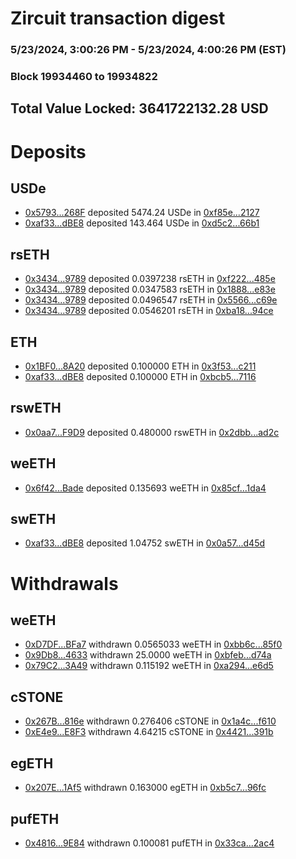# Zircuit transaction digest
### 5/23/2024, 3:00:26 PM - 5/23/2024, 4:00:26 PM (EST)
### Block 19934460 to 19934822

## Total Value Locked: 3641722132.28 USD

# Deposits
## USDe
- [0x5793...268F](https://etherscan.io/address/0x57931D0b169328DE8edFaee5bc6325011740268F) deposited 5474.24 USDe in [0xf85e...2127](https://etherscan.io/tx/0x57931D0b169328DE8edFaee5bc6325011740268F)
- [0xaf33...dBE8](https://etherscan.io/address/0xaf33bDbDA6D4929a5112e8B3fBC8BE4757C4dBE8) deposited 143.464 USDe in [0xd5c2...66b1](https://etherscan.io/tx/0xaf33bDbDA6D4929a5112e8B3fBC8BE4757C4dBE8)
## rsETH
- [0x3434...9789](https://etherscan.io/address/0x34349c5569e7B846c3558961552D2202760A9789) deposited 0.0397238 rsETH in [0xf222...485e](https://etherscan.io/tx/0x34349c5569e7B846c3558961552D2202760A9789)
- [0x3434...9789](https://etherscan.io/address/0x34349c5569e7B846c3558961552D2202760A9789) deposited 0.0347583 rsETH in [0x1888...e83e](https://etherscan.io/tx/0x34349c5569e7B846c3558961552D2202760A9789)
- [0x3434...9789](https://etherscan.io/address/0x34349c5569e7B846c3558961552D2202760A9789) deposited 0.0496547 rsETH in [0x5566...c69e](https://etherscan.io/tx/0x34349c5569e7B846c3558961552D2202760A9789)
- [0x3434...9789](https://etherscan.io/address/0x34349c5569e7B846c3558961552D2202760A9789) deposited 0.0546201 rsETH in [0xba18...94ce](https://etherscan.io/tx/0x34349c5569e7B846c3558961552D2202760A9789)
## ETH
- [0x1BF0...8A20](https://etherscan.io/address/0x1BF0573AD88305e6d1615a3CCAf65181CDFA8A20) deposited 0.100000 ETH in [0x3f53...c211](https://etherscan.io/tx/0x1BF0573AD88305e6d1615a3CCAf65181CDFA8A20)
- [0xaf33...dBE8](https://etherscan.io/address/0xaf33bDbDA6D4929a5112e8B3fBC8BE4757C4dBE8) deposited 0.100000 ETH in [0xbcb5...7116](https://etherscan.io/tx/0xaf33bDbDA6D4929a5112e8B3fBC8BE4757C4dBE8)
## rswETH
- [0x0aa7...F9D9](https://etherscan.io/address/0x0aa797b3DDf02dc31a7fDaBFb6BFb35B79c1F9D9) deposited 0.480000 rswETH in [0x2dbb...ad2c](https://etherscan.io/tx/0x0aa797b3DDf02dc31a7fDaBFb6BFb35B79c1F9D9)
## weETH
- [0x6f42...Bade](https://etherscan.io/address/0x6f421D9c0420e017B19702c0012C629cd293Bade) deposited 0.135693 weETH in [0x85cf...1da4](https://etherscan.io/tx/0x6f421D9c0420e017B19702c0012C629cd293Bade)
## swETH
- [0xaf33...dBE8](https://etherscan.io/address/0xaf33bDbDA6D4929a5112e8B3fBC8BE4757C4dBE8) deposited 1.04752 swETH in [0x0a57...d45d](https://etherscan.io/tx/0xaf33bDbDA6D4929a5112e8B3fBC8BE4757C4dBE8)
# Withdrawals
## weETH
- [0xD7DF...BFa7](https://etherscan.io/address/0xD7DF7E085214743530afF339aFC420c7c720BFa7) withdrawn 0.0565033 weETH in [0xbb6c...85f0](https://etherscan.io/tx/0xD7DF7E085214743530afF339aFC420c7c720BFa7)
- [0x9Db8...4633](https://etherscan.io/address/0x9Db87d302D3442eF6108510AA08F276a82724633) withdrawn 25.0000 weETH in [0xbfeb...d74a](https://etherscan.io/tx/0x9Db87d302D3442eF6108510AA08F276a82724633)
- [0x79C2...3A49](https://etherscan.io/address/0x79C226a428856321D19211ee4FD1A2C107303A49) withdrawn 0.115192 weETH in [0xa294...e6d5](https://etherscan.io/tx/0x79C226a428856321D19211ee4FD1A2C107303A49)
## cSTONE
- [0x267B...816e](https://etherscan.io/address/0x267BafE548Ee4bEFCe91DA7c9Fc1aDD23d9E816e) withdrawn 0.276406 cSTONE in [0x1a4c...f610](https://etherscan.io/tx/0x267BafE548Ee4bEFCe91DA7c9Fc1aDD23d9E816e)
- [0xE4e9...E8F3](https://etherscan.io/address/0xE4e9479F75AE74a1e154E3E86E8343b8e2d1E8F3) withdrawn 4.64215 cSTONE in [0x4421...391b](https://etherscan.io/tx/0xE4e9479F75AE74a1e154E3E86E8343b8e2d1E8F3)
## egETH
- [0x207E...1Af5](https://etherscan.io/address/0x207EE522E0a559CbACCa0e581FC17D5877dd1Af5) withdrawn 0.163000 egETH in [0xb5c7...96fc](https://etherscan.io/tx/0x207EE522E0a559CbACCa0e581FC17D5877dd1Af5)
## pufETH
- [0x4816...9E84](https://etherscan.io/address/0x481622ac0c0f505d443F4CAAC1Ff09C7DFdD9E84) withdrawn 0.100081 pufETH in [0x33ca...2ac4](https://etherscan.io/tx/0x481622ac0c0f505d443F4CAAC1Ff09C7DFdD9E84)
